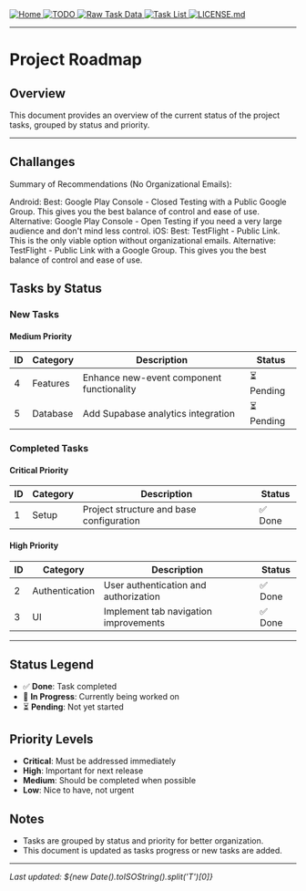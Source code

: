 <div>
  <a href="README.md">
    <img src="https://img.shields.io/badge/README.md-purple" alt="Home">
  </a>
  <a href="TODO.md">
    <img src="https://img.shields.io/badge/TODO.md-red" alt="TODO">
  </a>
  <a href="TODO_RAW_TASK_DATA.md">
    <img src="https://img.shields.io/badge/TODO_RAW_TASK_DATA.md-orange" alt="Raw Task Data">
  </a>
  <a href="TASK_LIST.md">
    <img src="https://img.shields.io/badge/TASK_LIST.md-green" alt="Task List">
  </a>
  <a href="LICENSE.md">
    <img src="https://img.shields.io/badge/LICENSE.md-lightgrey" alt="LICENSE.md">
  </a>
</div>

---

# Project Roadmap

## Overview

This document provides an overview of the current status of the project tasks, grouped by status and priority.

---

## Challanges

Summary of Recommendations (No Organizational Emails):

Android:
Best: Google Play Console - Closed Testing with a Public Google Group. This gives you the best balance of control and ease of use.
Alternative: Google Play Console - Open Testing if you need a very large audience and don't mind less control.
iOS:
Best: TestFlight - Public Link. This is the only viable option without organizational emails.
Alternative: TestFlight - Public Link with a Google Group. This gives you the best balance of control and ease of use.

## Tasks by Status

### New Tasks

#### Medium Priority

| ID  | Category | Description                               | Status     |
| --- | -------- | ----------------------------------------- | ---------- |
| 4   | Features | Enhance new-event component functionality | ⏳ Pending |
| 5   | Database | Add Supabase analytics integration        | ⏳ Pending |

### Completed Tasks

#### Critical Priority

| ID  | Category | Description                              | Status  |
| --- | -------- | ---------------------------------------- | ------- |
| 1   | Setup    | Project structure and base configuration | ✅ Done |

#### High Priority

| ID  | Category       | Description                           | Status  |
| --- | -------------- | ------------------------------------- | ------- |
| 2   | Authentication | User authentication and authorization | ✅ Done |
| 3   | UI             | Implement tab navigation improvements | ✅ Done |

---

## Status Legend

- ✅ **Done**: Task completed
- 🔄 **In Progress**: Currently being worked on
- ⏳ **Pending**: Not yet started

## Priority Levels

- **Critical**: Must be addressed immediately
- **High**: Important for next release
- **Medium**: Should be completed when possible
- **Low**: Nice to have, not urgent

## Notes

- Tasks are grouped by status and priority for better organization.
- This document is updated as tasks progress or new tasks are added.

---

_Last updated: ${new Date().toISOString().split('T')[0]}_
